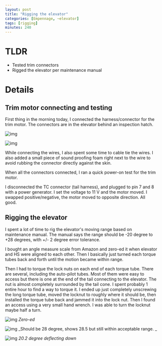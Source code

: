```yaml
---
layout: post
title: "Rigging the elevator"
categories: [Empennage, ~elevator]
tags: [rigging]
minutes: 240
---
```


# TLDR

- Tested trim connectors
- Rigged the elevator per maintenance manual
  

# Details

## Trim motor connecting and testing

First thing in the morning today, I connected the harness/connector for the trim motor. The connectors are in the elevator behind an inspection hatch.

![img](https://lh3.googleusercontent.com/pw/AP1GczPDbF9Z4eZ-D5O8QgVGmNlD_KbD3cjMHpjx_pkFvc7y1ycx2K3RNTkHUFCfKYhkqo_ZcFIaxqcxVQ0iHUBNKOY-rwF9r972iwL0PninodD0qvZKmKxNkWZxWxxhqEVANAaT20Md6yVQfosiNShk-W82JQ=w1290-h1712-s-no-gm?authuser=0)

![img](https://lh3.googleusercontent.com/pw/AP1GczNb0471lv19EEwZfJK0qpvSbbteAe_yHP9_cdBedXB4WddM773pNQA0VR_hLS9FDKW4JsFoyQsRgsVrV6OQOsmg5RqcQLpnexY9kntP6ZfBJZtSGs9sB_xFKXsIpLI-xy3J0Qp9DO96KfuDAVnwiNlgJg=w1290-h1712-s-no-gm?authuser=0)

While connecting the wires, I also spent some time to cable tie the wires. I also added a small piece of sound proofing foam right next to the wire to avoid rubbing the connector directly against the skin.

When all the connectors connected, I ran a quick power-on test for the trim motor. 

I disconnected the TC connector (tail harness), and plugged to pin 7 and 8 with a power generator. I set the voltage to 11 V and the motor moved. I swapped positive/negative, the motor moved to opposite direction. All good.

## Rigging the elevator

I spent a lot of time to rig the elevator's moving range based on maintenance manual. The manual says the range should be -20 degree to +28 degrees, with +/- 2 degree error tolerance.

I bought an angle measure scale from Amazon and zero-ed it when elevator and HS were aligned to each other. Then I basically just turned each torque tubes back and forth until the motion became within range.

Then I had to torque the lock nuts on each end of each torque tube. There are several, including the auto-pilot tubes. Most of them were easy to access but there is one at the end of the tail connecting to the elevator. The nut is almost completely surrounded by the tail cone. I spent probably 1 entire hour to find a way to torque it. I ended up just completely unscrewing the long torque tube, moved the locknut to roughly where it should be, then installed the torque tube back and jammed it into the lock nut. Then I found an access using a very small hand wrench. I was able to turn the locknut maybe half a turn.

![img](https://lh3.googleusercontent.com/pw/AP1GczPkQYV4X17St0hutBK03IqWD41vHQPiCOREvcmn4bNQ5WhcBF92hg6nkrVTQP-YMEIunggkN_tlbZpBXb1Ea9BhgFIMx3UgpcAPDopxVdhPlkTw80ESLfb_ooUCTUZbtwYqkf1AvGmZ1Kxm1fwhYXCrRw=w1290-h1712-s-no-gm?authuser=0)
_Zero-ed_

![img](https://lh3.googleusercontent.com/pw/AP1GczN1VDIW_yfMvEOIlDBiZIEM_-kKVnzO5_-OYbjavBcCq3bY--ifBSX83p_KCloiz3KjsfcencpKZETq_8AD9jraiPoVscQhXQ-zfjCBrFJQxwvLaJZRPyOZaqgIi_Merz8NRkYCLqzgI4eZL4BN6jizuQ=w1290-h1712-s-no-gm?authuser=0)
_Should be 28 degree, shows 28.5 but still within acceptable range. _

![img](https://lh3.googleusercontent.com/pw/AP1GczNQlgfJPHAACtibzIXKv02Cd6ShbVdtP_278tgf63t7erG6yyn56oByCdwVWDsl1VNJ7GsKggdMo1rBlfewLRn8d3ncf8ni1nhq_jr5iD-YISFDtVaNxfnE8l_cOI1dMoswNBqihsJee77d5udvIrkdrQ=w1290-h1712-s-no-gm?authuser=0)
_20.2 degree deflecting down_